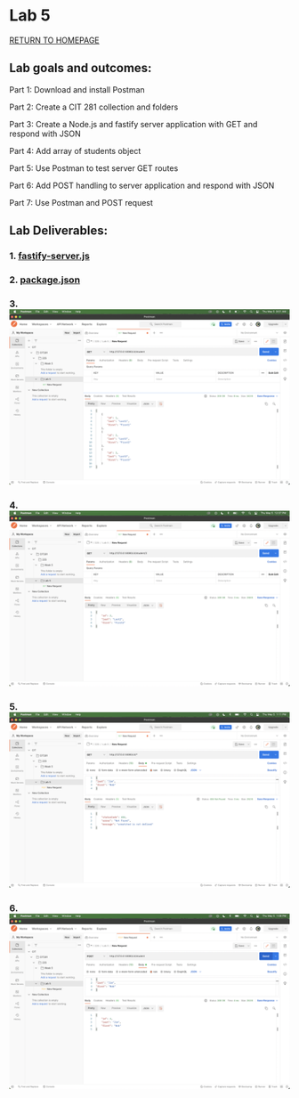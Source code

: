 # Lab 5

[RETURN TO HOMEPAGE](https://sierrabakerr.github.io/)

## Lab goals and outcomes:

Part 1: Download and install Postman

Part 2: Create a CIT 281 collection and folders

Part 3: Create a Node.js and fastify server application with GET and respond with JSON

Part 4: Add array of students object

Part 5: Use Postman to test server GET routes

Part 6: Add POST handling to server application and respond with JSON

Part 7: Use Postman and POST request



## Lab Deliverables:

### 1. [fastify-server.js](fastify-server.js)

### 2. [package.json](package.json)

### 3. ![AllStudents.png](AllStudent.png)

### 4. ![SingleStudent.png](SingleStudent.png)

### 5. ![Unmatched.png](Unmatched.png)

### 6. ![StudentPost.png](StudentPost.png)
